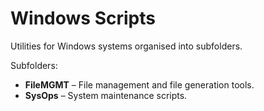 # Windows Scripts

Utilities for Windows systems organised into subfolders.

Subfolders:

- **FileMGMT** – File management and file generation tools.
- **SysOps** – System maintenance scripts.
